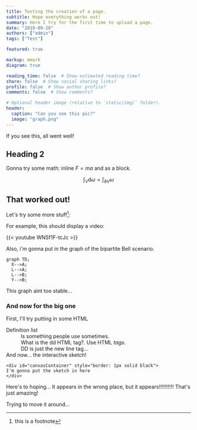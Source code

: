 ```yaml
---
title: Testing the creation of a page.
subtitle: Hope everything works out!
summary: Here I try for the first time to upload a page.
date: "2019-09-28"
authors: ["admin"]
tags: ["Test"]

featured: true

markup: mmark
diagram: true

reading_time: false  # Show estimated reading time?
share: false  # Show social sharing links?
profile: false  # Show author profile?
comments: false  # Show comments?

# Optional header image (relative to `static/img/` folder).
header:
  caption: "Can you see this pic?"
  image: "graph.png"
---
```


If you see this, all went well!

## Heading 2

Gonna try some math: inline $F=ma$ and as a block.

$$\int_V \mathrm{d}\omega = \int_{\partial V}\omega$$

## That worked out!

Let's try some more stuff[^1]:

For example, this should display a video:

{{< youtube WNSf1F-tcJc >}}


Also, i'm gonna put in the graph of the bipartite Bell scenario.

```mermaid
graph TD;
  X-->A;
  L-->A;
  L-->B;
  Y-->B;
```

This graph aint too stable...


### And now for the big one

First, I'll try putting in some HTML

<dl>
<div>
  <dt>Definition list</dt>
  <dd>Is something people use sometimes.</dd>
  <dd> What is the dd HTML tag?. Use HTML <em>tags</em>.</dd>
  <dd> DD is just the new line tag... </dd>
  <dt> And now... the interactive sketch! </dt>
  <script src="https://cdnjs.cloudflare.com/ajax/libs/p5.js/0.9.0/p5.js"></script>
  <script src="sketch.js"></script>

    <div id="canvasContainer" style="border: 1px solid black">
    I'm gonna put the sketch in here
    </div>
</div>
</dl>

Here's to hoping...
It appears in the wrong place, but it appears!!!!!!!!!!
That's just amazing!

Trying to move it around...


[^1]: this is a footnote